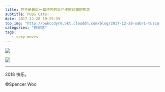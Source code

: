 ```yaml
---
title: 并不是最后一篇博客的高产作家对猫的执念
subtitle: PUBG Cats!
date: 2017-12-28 19:25:39
top_img: "http://owkccdyrm.bkt.clouddn.com/blog/2017-12-28-sabri-tuzcu-213760.jpg"
categories: "碎碎念"
tags:
   - sexy-moves
---
```


![](http://owkccdyrm.bkt.clouddn.com/blog/2017-12-28-pubg-cat-header.jpg)

![](http://owkccdyrm.bkt.clouddn.com/blog/2017-12-28-PUBG_Cats-1.JPG)

---

2018 快乐。

©Spencer Woo
